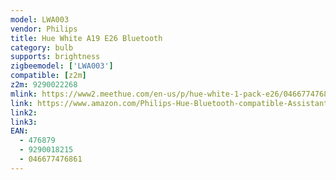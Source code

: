 ```yaml
---
model: LWA003
vendor: Philips
title: Hue White A19 E26 Bluetooth
category: bulb
supports: brightness
zigbeemodel: ['LWA003']
compatible: [z2m]
z2m: 9290022268
mlink: https://www2.meethue.com/en-us/p/hue-white-1-pack-e26/046677476861
link: https://www.amazon.com/Philips-Hue-Bluetooth-compatible-Assistant/dp/B07QV9XLTK
link2: 
link3: 
EAN: 
  - 476879
  - 9290018215
  - 046677476861
---
```

